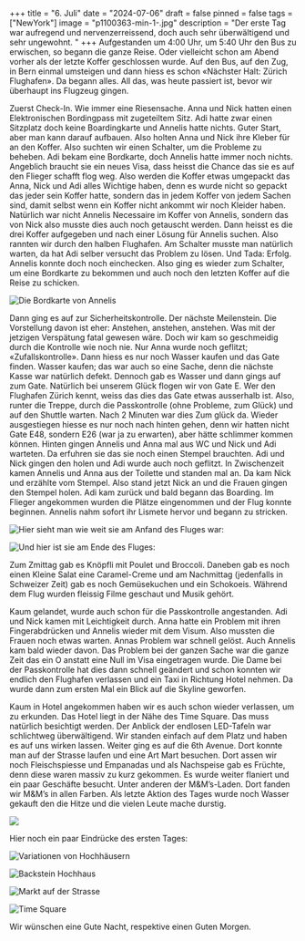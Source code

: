 +++
title = "6. Juli"
date = "2024-07-06"
draft = false
pinned = false
tags = ["NewYork"]
image = "p1100363-min-1-.jpg"
description = "Der erste Tag war aufregend und nervenzerreissend, doch auch sehr überwältigend und sehr ungewohnt. "
+++
Aufgestanden um 4:00 Uhr, um 5:40 Uhr den Bus zu erwischen, so begann die ganze Reise. Oder vielleicht schon am Abend vorher als der letzte Koffer geschlossen wurde. Auf den Bus, auf den Zug, in Bern einmal umsteigen und dann hiess es schon «Nächster Halt: Zürich Flughafen». Da begann alles. All das, was heute passiert ist, bevor wir überhaupt ins Flugzeug gingen.

Zuerst Check-In. Wie immer eine Riesensache. Anna und Nick hatten einen Elektronischen Bordingpass mit zugeteiltem Sitz. Adi hatte zwar einen Sitzplatz doch keine Boardingkarte und Annelis hatte nichts. Guter Start, aber man kann darauf aufbauen. Also holten Anna und Nick ihre Kleber für an den Koffer. Also suchten wir einen Schalter, um die Probleme zu beheben. Adi bekam eine Bordkarte, doch Annelis hatte immer noch nichts. Angeblich braucht sie ein neues Visa, dass heisst die Chance das sie es auf den Flieger schafft flog weg. Also werden die Koffer etwas umgepackt das Anna, Nick und Adi alles Wichtige haben, denn es wurde nicht so gepackt das jeder sein Koffer hatte, sondern das in jedem Koffer von jedem Sachen sind, damit selbst wenn ein Koffer nicht ankommt wir noch Kleider haben. Natürlich war nicht Annelis Necessaire im Koffer von Annelis, sondern das von Nick also musste dies auch noch getauscht werden. Dann heisst es die drei Koffer aufgegeben und nach einer Lösung für Annelis suchen. Also rannten wir durch den halben Flughafen. Am Schalter musste man natürlich warten, da hat Adi selber versucht das Problem zu lösen. Und Tada: Erfolg. Annelis konnte doch noch einchecken. Also ging es wieder zum Schalter, um eine Bordkarte zu bekommen und auch noch den letzten Koffer auf die Reise zu schicken.

![Die Bordkarte von Annelis](screenshot-2024-07-07-131622.png)

Dann ging es auf zur Sicherheitskontrolle. Der nächste Meilenstein. Die Vorstellung davon ist eher: Anstehen, anstehen, anstehen. Was mit der jetzigen Verspätung fatal gewesen wäre. Doch wir kam so geschmeidig durch die Kontrolle wie noch nie. Nur Anna wurde noch geflitzt; «Zufallskontrolle». Dann hiess es nur noch Wasser kaufen und das Gate finden. Wasser kaufen; das war auch so eine Sache, denn die nächste Kasse war natürlich defekt. Dennoch gab es Wasser und dann gings auf zum Gate. Natürlich bei unserem Glück flogen wir von Gate E. Wer den Flughafen Zürich kennt, weiss das dies das Gate etwas ausserhalb ist. Also, runter die Treppe, durch die Passkontrolle (ohne Probleme, zum Glück) und auf den Shuttle warten. Nach 2 Minuten war dies Zum glück da. Wieder ausgestiegen hiesse es nur noch nach hinten gehen, denn wir hatten nicht Gate E48, sondern E26 (war ja zu erwarten), aber hätte schlimmer kommen können. Hinten gingen Annelis und Anna mal aus WC und Nick und Adi warteten. Da erfuhren sie das sie noch einen Stempel brauchten. Adi und Nick gingen den holen und Adi wurde auch noch geflitzt. In Zwischenzeit kamen Annelis und Anna aus der Toilette und standen mal an. Da kam Nick und erzählte vom Stempel. Also stand jetzt Nick an und die Frauen gingen den Stempel holen. Adi kam zurück und bald begann das Boarding. Im Flieger angekommen wurden die Plätze eingenommen und der Flug konnte beginnen. Annelis nahm sofort ihr Lismete hervor und begann zu stricken. 

![ Hier sieht man wie weit sie am Anfand des Fluges war:   ](screenshot-2024-07-07-024457.png)

![Und hier ist sie am Ende des Fluges: ](screenshot-2024-07-07-024709-1-.png)

Zum Zmittag gab es Knöpfli mit Poulet und Broccoli. Daneben gab es noch einen Kleine Salat eine Caramel-Creme und am Nachmittag (jedenfalls in Schweizer Zeit) gab es noch Gemüsekuchen und ein Schokoeis. Während dem Flug wurden fleissig Filme geschaut und Musik gehört.

Kaum gelandet, wurde auch schon für die Passkontrolle angestanden. Adi und Nick kamen mit Leichtigkeit durch. Anna hatte ein Problem mit ihren Fingerabdrücken und Annelis wieder mit dem Visum. Also mussten die Frauen noch etwas warten. Annas Problem war schnell gelöst. Auch Annelis kam bald wieder davon. Das Problem bei der ganzen Sache war die ganze Zeit das ein O anstatt eine Null im Visa eingetragen wurde. Die Dame bei der Passkontrolle hat dies dann schnell geändert und schon konnten wir endlich den Flughafen verlassen und ein Taxi in Richtung Hotel nehmen. Da wurde dann zum ersten Mal ein Blick auf die Skyline geworfen.

Kaum in Hotel angekommen haben wir es auch schon wieder verlassen, um zu erkunden. Das Hotel liegt in der Nähe des Time Square. Das muss natürlich besichtigt werden. Der Anblick der endlosen LED-Tafeln war schlichtweg überwältigend. Wir standen einfach auf dem Platz und haben es auf uns wirken lassen. Weiter ging es auf die 6th Avenue. Dort konnte man auf der Strasse laufen und eine Art Mart besuchen. Dort assen wir noch Fleischspiesse und Empanadas und als Nachspeise gab es Früchte, denn diese waren massiv zu kurz gekommen. Es wurde weiter flaniert und ein paar Geschäfte besucht. Unter anderen der M&M’s-Laden. Dort fanden wir M&M’s in allen Farben. Als letzte Aktion des Tages wurde noch Wasser gekauft den die Hitze und die vielen Leute mache durstig.

![](screenshot-2024-07-07-031553.png)

Hier noch ein paar Eindrücke des ersten Tages:

![Variationen von Hochhäusern](screenshot-2024-07-07-131529.png)

![Backstein Hochhaus](screenshot-2024-07-07-131523.png)

![Markt auf der Strasse](screenshot-2024-07-07-131514.png)

![Time Square](screenshot-2024-07-07-131422.png)

Wir wünschen eine Gute Nacht, respektive einen Guten Morgen.